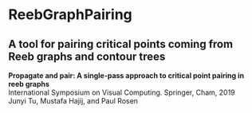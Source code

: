 # ReebGraphPairing
## A tool for pairing critical points coming from Reeb graphs and contour trees

**Propagate and pair: A single-pass approach to critical point pairing in reeb graphs** \
International Symposium on Visual Computing. Springer, Cham, 2019 \
Junyi Tu, Mustafa Hajij, and Paul Rosen
